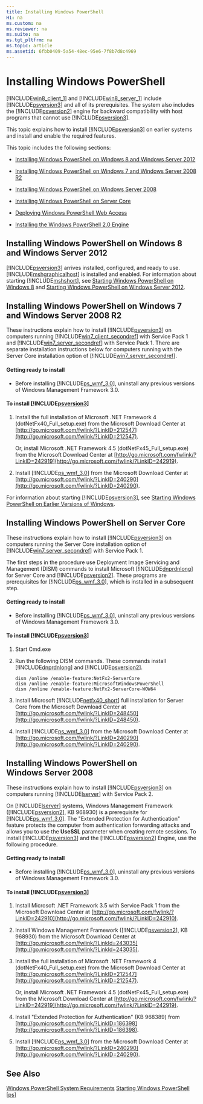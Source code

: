 ```yaml
---
title: Installing Windows PowerShell
H1: na
ms.custom: na
ms.reviewer: na
ms.suite: na
ms.tgt_pltfrm: na
ms.topic: article
ms.assetid: 6fbb0409-5a54-48ec-95e6-7f8b7d8c4969
---
```

# Installing Windows PowerShell
[!INCLUDE[win8_client_1](../../Topics/Powershell_GetStart\includes/win8_client_1_md.md)] and [!INCLUDE[win8_server_1](../../Topics/Powershell_GetStart\includes/win8_server_1_md.md)] include [!INCLUDE[psversion3](../../Topics/Powershell_CmdLineHlp\includes/psversion3_md.md)] and all of its prerequisites. The system also includes the [!INCLUDE[psversion2](../../Topics/Powershell_CmdLineHlp\includes/psversion2_md.md)] engine for backward compatibility with host programs that cannot use [!INCLUDE[psversion3](../../Topics/Powershell_CmdLineHlp\includes/psversion3_md.md)].

This topic explains how to install [!INCLUDE[psversion3](../../Topics/Powershell_CmdLineHlp\includes/psversion3_md.md)] on earlier systems and install and enable the required features.

This topic includes the following sections:

-   [Installing Windows PowerShell on Windows 8 and Windows Server 2012](../../Topics/Powershell_GetStart/Installing-Windows-PowerShell.md#BKMK_InstallingOnWindows8andWindowsServer2012)

-   [Installing Windows PowerShell on Windows 7 and Windows Server 2008 R2](../../Topics/Powershell_GetStart/Installing-Windows-PowerShell.md#BKMK_InstallingOnWindows7andWindowsServer2008R2)

-   [Installing Windows PowerShell on Windows Server 2008](../../Topics/Powershell_GetStart/Installing-Windows-PowerShell.md#BKMK_InstallingOnWindowsServer2008LH)

-   [Installing Windows PowerShell on Server Core](../../Topics/Powershell_GetStart/Installing-Windows-PowerShell.md#BKMK_InstallingOnServerCore)

-   [Deploying Windows PowerShell Web Access](assetId:///639d0eff-98a3-4124-b52c-26921ebd98b0)

-   [Installing the Windows PowerShell 2.0 Engine](../../Topics/Powershell_GetStart/Installing-the-Windows-PowerShell-2.0-Engine.md)

## <a name="BKMK_InstallingOnWindows8andWindowsServer2012"></a>Installing Windows PowerShell on Windows 8 and Windows Server 2012
[!INCLUDE[psversion3](../../Topics/Powershell_CmdLineHlp\includes/psversion3_md.md)] arrives installed, configured, and ready to use. [!INCLUDE[mshgraphicalhost](../../Topics/Powershell_GetStart\includes/mshgraphicalhost_md.md)] is installed and enabled. For information about starting [!INCLUDE[mshshort](../../Topics/Powershell_GetStart\includes/mshshort_md.md)], see [Starting Windows PowerShell on Windows 8](assetId:///d7be1668-8617-4890-ad90-dd9765fbd2c3) and [Starting Windows PowerShell on Windows Server 2012](assetId:///4fc0110a-cc0c-42a4-bbb5-3cc89a0fc968).

## <a name="BKMK_InstallingOnWindows7andWindowsServer2008R2"></a>Installing Windows PowerShell on Windows 7 and Windows Server 2008 R2
These instructions explain how to install [!INCLUDE[psversion3](../../Topics/Powershell_CmdLineHlp\includes/psversion3_md.md)] on computers running [!INCLUDE[win7_client_secondref](../../Topics/Powershell_GetStart\includes/win7_client_secondref_md.md)] with Service Pack 1 and [!INCLUDE[win7_server_secondref](../../Topics/Powershell_GetStart\includes/win7_server_secondref_md.md)] with Service Pack 1. There are separate installation instructions below for computers running with the Server Core installation option of [!INCLUDE[win7_server_secondref](../../Topics/Powershell_GetStart\includes/win7_server_secondref_md.md)].

#### Getting ready to install

-   Before installing [!INCLUDE[ps_wmf_3.0](../../Topics/Powershell_GetStart\includes/ps_wmf_3.0_md.md)], uninstall any previous versions of Windows Management Framework 3.0.

#### To install [!INCLUDE[psversion3](../../Topics/Powershell_CmdLineHlp\includes/psversion3_md.md)]

1.  Install the full installation of Microsoft .NET Framework 4 (dotNetFx40\_Full\_setup.exe) from the Microsoft Download Center at [http://go.microsoft.com/fwlink/?LinkID=212547](http://go.microsoft.com/fwlink/?LinkID=212547).

    Or, install Microsoft .NET Framework 4.5 (dotNetFx45\_Full\_setup.exe) from the Microsoft Download Center at [http://go.microsoft.com/fwlink/?LinkID=242919](http://go.microsoft.com/fwlink/?LinkID=242919).

2.  Install [!INCLUDE[ps_wmf_3.0](../../Topics/Powershell_GetStart\includes/ps_wmf_3.0_md.md)] from the Microsoft Download Center at [http://go.microsoft.com/fwlink/?LinkID=240290](http://go.microsoft.com/fwlink/?LinkID=240290).

For information about starting [!INCLUDE[psversion3](../../Topics/Powershell_CmdLineHlp\includes/psversion3_md.md)], see [Starting Windows PowerShell on Earlier Versions of Windows](../../Topics/Powershell_GetStart/Starting-Windows-PowerShell-on-Earlier-Versions-of-Windows.md).

## <a name="BKMK_InstallingOnServerCore"></a>Installing Windows PowerShell on Server Core
These instructions explain how to install [!INCLUDE[psversion3](../../Topics/Powershell_CmdLineHlp\includes/psversion3_md.md)] on computers running the Server Core installation option of [!INCLUDE[win7_server_secondref](../../Topics/Powershell_GetStart\includes/win7_server_secondref_md.md)] with Service Pack 1.

The first steps in the procedure use Deployment Image Servicing and Management (DISM) commands to install Microsoft [!INCLUDE[dnprdnlong](../../Topics/Powershell_GetStart\includes/dnprdnlong_md.md)] for Server Core and [!INCLUDE[psversion2](../../Topics/Powershell_CmdLineHlp\includes/psversion2_md.md)]. These programs are prerequisites for [!INCLUDE[ps_wmf_3.0](../../Topics/Powershell_GetStart\includes/ps_wmf_3.0_md.md)], which is installed in a subsequent step.

#### Getting ready to install

-   Before installing [!INCLUDE[ps_wmf_3.0](../../Topics/Powershell_GetStart\includes/ps_wmf_3.0_md.md)], uninstall any previous versions of Windows Management Framework 3.0.

#### To install [!INCLUDE[psversion3](../../Topics/Powershell_CmdLineHlp\includes/psversion3_md.md)]

1.  Start Cmd.exe

2.  Run the following DISM commands. These commands install [!INCLUDE[dnprdnlong](../../Topics/Powershell_GetStart\includes/dnprdnlong_md.md)] and [!INCLUDE[psversion2](../../Topics/Powershell_CmdLineHlp\includes/psversion2_md.md)].

    ```
    dism /online /enable-feature:NetFx2-ServerCore
    dism /online /enable-feature:MicrosoftWindowsPowerShell
    dism /online /enable-feature:NetFx2-ServerCore-WOW64
    ```

3.  Install Microsoft [!INCLUDE[netfx40_short](../../Topics/Powershell_GetStart\includes/netfx40_short_md.md)] full installation for Server Core from the Microsoft Download Center at [http://go.microsoft.com/fwlink/?LinkID=248450](http://go.microsoft.com/fwlink/?LinkID=248450).

4.  Install [!INCLUDE[ps_wmf_3.0](../../Topics/Powershell_GetStart\includes/ps_wmf_3.0_md.md)] from the Microsoft Download Center at [http://go.microsoft.com/fwlink/?LinkID=240290](http://go.microsoft.com/fwlink/?LinkID=240290).

## <a name="BKMK_InstallingOnWindowsServer2008LH"></a>Installing Windows PowerShell on Windows Server 2008
These instructions explain how to install [!INCLUDE[psversion3](../../Topics/Powershell_CmdLineHlp\includes/psversion3_md.md)] on computers running [!INCLUDE[lserver](../../Topics/Powershell_CmdLineHlp\includes/lserver_md.md)] with Service Pack 2.

On [!INCLUDE[lserver](../../Topics/Powershell_CmdLineHlp\includes/lserver_md.md)] systems, Windows Management Framework ([!INCLUDE[psversion2](../../Topics/Powershell_CmdLineHlp\includes/psversion2_md.md)], KB 968930) is a prerequisite for [!INCLUDE[ps_wmf_3.0](../../Topics/Powershell_GetStart\includes/ps_wmf_3.0_md.md)]. The "Extended Protection for Authentication" feature protects the computer from authentication forwarding attacks and allows you to use the **UseSSL** parameter when creating remote sessions. To install [!INCLUDE[psversion3](../../Topics/Powershell_CmdLineHlp\includes/psversion3_md.md)] and the [!INCLUDE[psversion2](../../Topics/Powershell_CmdLineHlp\includes/psversion2_md.md)] Engine, use the following procedure.

#### Getting ready to install

-   Before installing [!INCLUDE[ps_wmf_3.0](../../Topics/Powershell_GetStart\includes/ps_wmf_3.0_md.md)], uninstall any previous versions of Windows Management Framework 3.0.

#### To install [!INCLUDE[psversion3](../../Topics/Powershell_CmdLineHlp\includes/psversion3_md.md)]

1.  Install Microsoft .NET Framework 3.5 with Service Pack 1 from the Microsoft Download Center at [http://go.microsoft.com/fwlink/?LinkID=242910](http://go.microsoft.com/fwlink/?LinkID=242910).

2.  Install Windows Management Framework ([!INCLUDE[psversion2](../../Topics/Powershell_CmdLineHlp\includes/psversion2_md.md)], KB 968930) from the Microsoft Download Center at [http://go.microsoft.com/fwlink/?LinkId=243035](http://go.microsoft.com/fwlink/?LinkId=243035).

3.  Install the full installation of Microsoft .NET Framework 4 (dotNetFx40\_Full\_setup.exe) from the Microsoft Download Center at [http://go.microsoft.com/fwlink/?LinkID=212547](http://go.microsoft.com/fwlink/?LinkID=212547).

    Or, install Microsoft .NET Framework 4.5 (dotNetFx45\_Full\_setup.exe) from the Microsoft Download Center at [http://go.microsoft.com/fwlink/?LinkID=242919](http://go.microsoft.com/fwlink/?LinkID=242919).

4.  Install "Extended Protection for Authentication" (KB 968389) from [http://go.microsoft.com/fwlink/?LinkID=186398](http://go.microsoft.com/fwlink/?LinkID=186398).

5.  Install [!INCLUDE[ps_wmf_3.0](../../Topics/Powershell_GetStart\includes/ps_wmf_3.0_md.md)] from the Microsoft Download Center at [http://go.microsoft.com/fwlink/?LinkID=240290](http://go.microsoft.com/fwlink/?LinkID=240290).

## See Also
[Windows PowerShell System Requirements](../../Topics/Powershell_GetStart/Windows-PowerShell-System-Requirements.md)
[Starting Windows PowerShell [ps]](assetId:///8ec8c2d7-8e7c-4722-a3d2-498fe5739a8e)


